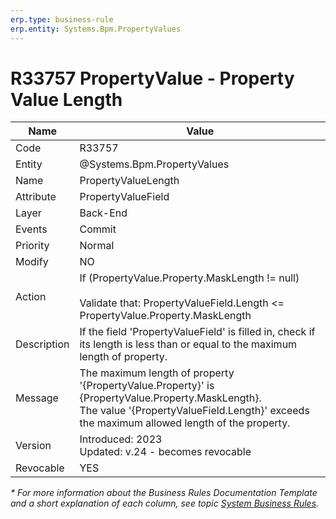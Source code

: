 ```yaml
---
erp.type: business-rule
erp.entity: Systems.Bpm.PropertyValues
---
```


# R33757 PropertyValue - Property Value Length

| Name | Value |
| ---- | ----- |
| Code | R33757 |
| Entity | @Systems.Bpm.PropertyValues |
| Name | PropertyValueLength |
| Attribute | PropertyValueField |
| Layer | Back-End |
| Events | Commit |
| Priority | Normal |
| Modify | NO |
| Action | If (PropertyValue.Property.MaskLength != null) <br> <br> Validate that: PropertyValueField.Length <= PropertyValue.Property.MaskLength |
| Description| If the field 'PropertyValueField' is filled in, check if its length is less than or equal to the maximum length of property.|
| Message | The maximum length of property '{PropertyValue.Property}' is {PropertyValue.Property.MaskLength}. <br> The value '{PropertyValueField.Length}' exceeds the maximum allowed length of the property.|
| Version | Introduced: 2023 <br> Updated: v.24 - becomes revocable |
| Revocable | YES |

*\* For more information about the Business Rules Documentation Template and a short explanation of each column, see
topic [System Business Rules](../templates/template-description-system-business-rules.md).*
